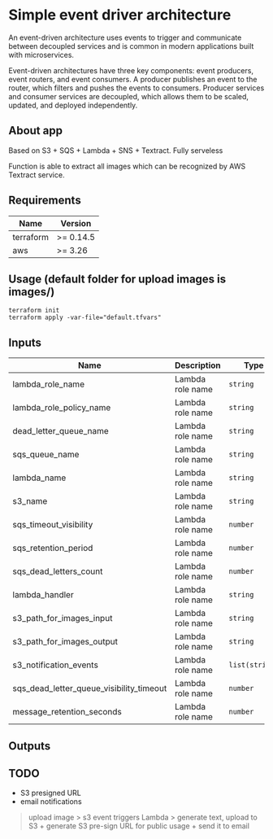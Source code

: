 # Simple event driver architecture
An event-driven architecture uses events to trigger and communicate between decoupled services and is common in modern applications built with microservices.

Event-driven architectures have three key components: event producers, event routers, and event consumers. A producer publishes an event to the router, which filters and pushes the events to consumers. Producer services and consumer services are decoupled, which allows them to be scaled, updated, and deployed independently.

## About app

Based on S3 + SQS + Lambda + SNS + Textract. Fully serveless

Function is able to extract all images which can be recognized by AWS Textract service.

## Requirements

| Name | Version |
|------|---------|
| terraform | >= 0.14.5 |
| aws | >= 3.26 |

## Usage (default folder for upload images is images/)

```
terraform init
terraform apply -var-file="default.tfvars"
```

## Inputs

| Name | Description | Type | Default | Required |
|------|-------------|------|---------|:--------:|
| lambda\_role\_name | Lambda role name | `string` | `role_for_lambda` | yes |
| lambda_role_policy_name | Lambda role name | `string` | `lambda_policies` | yes |
| dead_letter_queue_name | Lambda role name | `string` | `dead-letter-queue-for-converter` | yes |
| sqs_queue_name | Lambda role name | `string` | `images-to-convert` | yes |
| lambda_name | Lambda role name | `string` | `pic_to_text_converter` | yes |
| s3_name | Lambda role name | `string` | `images-hosting-for-test-2021` | yes |
| sqs_timeout_visibility | Lambda role name | `number` | `240` | yes |
| sqs_retention_period | Lambda role name | `number` | `345600` | yes |
| sqs_dead_letters_count | Lambda role name | `number` | `4` | yes |
| lambda_handler | Lambda role name | `string` | `lambda_function.lambda_handler` | yes |
| s3_path_for_images_input | Lambda role name | `string` | `images/` | yes |
| s3_path_for_images_output | Lambda role name | `string` | `text-documents/` | yes |
| s3_notification_events | Lambda role name | `list(string)` | `["s3:ObjectCreated:*"]` | yes |
| sqs_dead_letter_queue_visibility_timeout | Lambda role name | `number` | `60` | yes |
| message_retention_seconds | Lambda role name | `number` | `1209600` | yes |

## Outputs

## TODO

- S3 presigned URL
- email notifications
> upload image > s3 event triggers Lambda > generate text, upload to S3 + generate S3 pre-sign URL for public usage + send it to email

